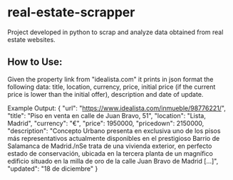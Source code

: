 # real-estate-scrapper
Project developed in python to scrap and analyze data obtained from real estate websites.

## How to Use:
Given the property link from "idealista.com" it prints in json format the following data: title, location, currency, price, initial price (if the current price is lower than the initial offer), description and date of update.

Example Output:
{
    "url": "https://www.idealista.com/inmueble/98776221/",
    "title": "Piso en venta en calle de Juan Bravo, 51",
    "location": "Lista, Madrid",
    "currency": "€",
    "price": 1950000,
    "pricedown": 2150000,
    "description": "Concepto Urbano presenta en exclusiva uno de los pisos más representativos actualmente disponibles en el prestigioso Barrio de Salamanca de Madrid./nSe trata de una vivienda exterior, en perfecto estado de conservación, ubicada en la tercera planta de un magnífico edificio situado en la milla de oro de la calle Juan Bravo de Madrid [...]",
    "updated": "18 de diciembre"
  }

